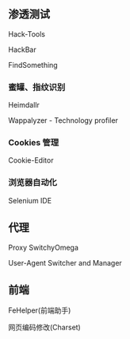 ## 渗透测试

Hack-Tools

HackBar

FindSomething

### 蜜罐、指纹识别

Heimdallr

Wappalyzer - Technology profiler

### Cookies 管理

Cookie-Editor

### 浏览器自动化

Selenium IDE

## 代理

Proxy SwitchyOmega

User-Agent Switcher and Manager

## 前端

FeHelper(前端助手)

网页编码修改(Charset)

